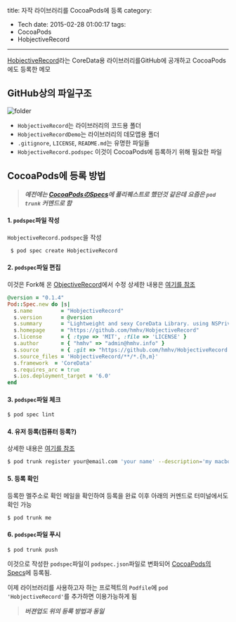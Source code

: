 title: 자작 라이브러리를 CocoaPods에 등록
category:
  - Tech
date: 2015-02-28 01:00:17
tags:
- CocoaPods
- HobjectiveRecord
---
[HobjectiveRecord](https://github.com/hmhv/HobjectiveRecord)라는 CoreData용 라이브러리를GitHub에 공개하고
CocoaPods에도 등록한 메모

## GitHub상의 파일구조

<a title="folder" class="fancybox" rel="gallery0"><img src="https://qiita-image-store.s3.amazonaws.com/0/25832/47126434-e7bd-de68-7db3-16f564ae9be8.png" style="max-width: 100%"  alt="folder"></a>

- `HobjectiveRecord`는 라이브러리의 코드용 폴더
- `HobjectiveRecordDemo`는 라이브러리의 데모앱용 폴더
- `.gitignore`, `LICENSE`, `README.md`는 유명한 파일들
- `HobjectiveRecord.podspec` 이것이 CocoaPods에 등록하기 위해 필요한 파일

## CocoaPods에 등록 방법


> **_예전에는 [CocoaPodsのSpecs](https://github.com/CocoaPods/Specs)에 풀리퀘스트로 했던것 같은데_**
> **_요즘은 `pod trunk` 커멘드로 함_**

#### 1. `podspec`파일 작성

`HobjectiveRecord.podspec`을 작성

``` bash
 $ pod spec create HobjectiveRecord
```

#### 2. `podspec`파일 편집

이것은 Fork해 온 [ObjectiveRecord](https://github.com/supermarin/ObjectiveRecord)에서 수정
상세한 내용은 [여기를 참조](http://guides.cocoapods.org/making/specs-and-specs-repo.html)

``` ruby
@version = "0.1.4"
Pod::Spec.new do |s|
  s.name         = "HobjectiveRecord"
  s.version      = @version
  s.summary      = "Lightweight and sexy CoreData Library. using NSPrivateQueueConcurrencyType MOC and [performBlock:]"
  s.homepage     = "https://github.com/hmhv/HobjectiveRecord"
  s.license      = { :type => 'MIT', :file => 'LICENSE' }
  s.author       = { "hmhv" => "admin@hmhv.info" }
  s.source       = { :git => "https://github.com/hmhv/HobjectiveRecord.git", :tag => @version }
  s.source_files = 'HobjectiveRecord/**/*.{h,m}'
  s.framework  = 'CoreData'
  s.requires_arc = true
  s.ios.deployment_target = '6.0'
end
```

#### 3. `podspec`파일 체크

``` bash
$ pod spec lint
```

#### 4. 유저 등록(컴퓨터 등록?)

상세한 내용은 [여기를 참조](http://guides.cocoapods.org/making/getting-setup-with-trunk.html)


``` bash
$ pod trunk register your@email.com 'your name' --description='my macbook'
```

#### 5. 등록 확인

등록한 멜주소로 확인 메일을 확인하여 등록을 완료
이후 아래의 커멘드로 터미널에서도 확인 가능

``` bash
$ pod trunk me
```

#### 6. `podspec`파일 푸시

``` bash
$ pod trunk push
```

이것으로 작성한 `podspec`파일이 `podspec.json`파일로 변화되어
[CocoaPods의Specs](https://github.com/CocoaPods/Specs)에 등록됨.

이제 라이브러리를 사용하고자 하는 프로젝트의 `Podfile`에 `pod 'HobjectiveRecord'`를 추가하면 이용가능하게 됨


> **_버젼업도 위의 등록 방법과 동일_**

